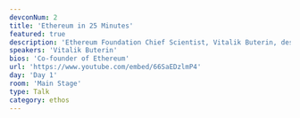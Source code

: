 ```yaml
---
devconNum: 2
title: 'Ethereum in 25 Minutes'
featured: true
description: 'Ethereum Foundation Chief Scientist, Vitalik Buterin, describes Ethereum. '
speakers: 'Vitalik Buterin'
bios: 'Co-founder of Ethereum'
url: 'https://www.youtube.com/embed/66SaEDzlmP4'
day: 'Day 1'
room: 'Main Stage'
type: Talk
category: ethos
---
```

